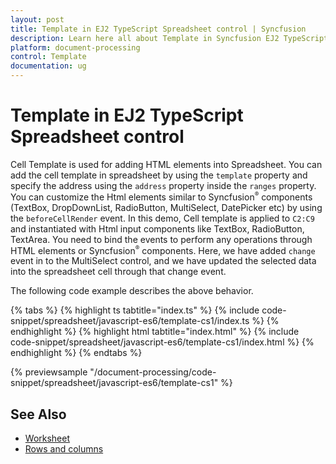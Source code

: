 ```yaml
---
layout: post
title: Template in EJ2 TypeScript Spreadsheet control | Syncfusion
description: Learn here all about Template in Syncfusion EJ2 TypeScript Spreadsheet control of Syncfusion Essential JS 2 and more.
platform: document-processing
control: Template 
documentation: ug
---
```


# Template in EJ2 TypeScript Spreadsheet control

Cell Template is used for adding HTML elements into Spreadsheet. You can add the cell template in spreadsheet by using the `template` property and specify the address using the `address` property inside the `ranges` property. You can customize the Html elements similar to Syncfusion<sup style="font-size:70%">&reg;</sup> components (TextBox, DropDownList, RadioButton, MultiSelect, DatePicker etc) by using the `beforeCellRender` event. In this demo, Cell template is applied to `C2:C9` and instantiated with Html input components like TextBox, RadioButton, TextArea. You need to bind the events to perform any operations through HTML elements or Syncfusion<sup style="font-size:70%">&reg;</sup> components. Here, we have added `change` event in to the MultiSelect control, and we have updated the selected data into the spreadsheet cell through that change event.

The following code example describes the above behavior.

{% tabs %}
{% highlight ts tabtitle="index.ts" %}
{% include code-snippet/spreadsheet/javascript-es6/template-cs1/index.ts %}
{% endhighlight %}
{% highlight html tabtitle="index.html" %}
{% include code-snippet/spreadsheet/javascript-es6/template-cs1/index.html %}
{% endhighlight %}
{% endtabs %}
        
{% previewsample "/document-processing/code-snippet/spreadsheet/javascript-es6/template-cs1" %}

## See Also

* [Worksheet](./worksheet)
* [Rows and columns](./rows-and-columns)
